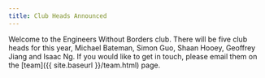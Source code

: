 ```yaml
---
title: Club Heads Announced
---
```


Welcome to the Engineers Without Borders club.  There will be five club heads for this year, Michael Bateman, Simon Guo, Shaan Hooey, Geoffrey Jiang and Isaac Ng.  If you would like to get in touch, please email them on the [team]({{ site.baseurl }}/team.html) page.